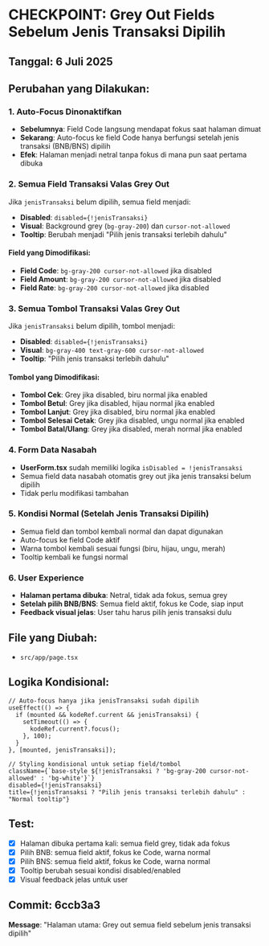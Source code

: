 # CHECKPOINT: Grey Out Fields Sebelum Jenis Transaksi Dipilih

## Tanggal: 6 Juli 2025

## Perubahan yang Dilakukan:

### 1. Auto-Focus Dinonaktifkan
- **Sebelumnya**: Field Code langsung mendapat fokus saat halaman dimuat
- **Sekarang**: Auto-focus ke field Code hanya berfungsi setelah jenis transaksi (BNB/BNS) dipilih
- **Efek**: Halaman menjadi netral tanpa fokus di mana pun saat pertama dibuka

### 2. Semua Field Transaksi Valas Grey Out
Jika `jenisTransaksi` belum dipilih, semua field menjadi:
- **Disabled**: `disabled={!jenisTransaksi}`
- **Visual**: Background grey (`bg-gray-200`) dan `cursor-not-allowed`
- **Tooltip**: Berubah menjadi "Pilih jenis transaksi terlebih dahulu"

#### Field yang Dimodifikasi:
- **Field Code**: `bg-gray-200 cursor-not-allowed` jika disabled
- **Field Amount**: `bg-gray-200 cursor-not-allowed` jika disabled  
- **Field Rate**: `bg-gray-200 cursor-not-allowed` jika disabled

### 3. Semua Tombol Transaksi Valas Grey Out
Jika `jenisTransaksi` belum dipilih, tombol menjadi:
- **Disabled**: `disabled={!jenisTransaksi}`
- **Visual**: `bg-gray-400 text-gray-600 cursor-not-allowed`
- **Tooltip**: "Pilih jenis transaksi terlebih dahulu"

#### Tombol yang Dimodifikasi:
- **Tombol Cek**: Grey jika disabled, biru normal jika enabled
- **Tombol Betul**: Grey jika disabled, hijau normal jika enabled
- **Tombol Lanjut**: Grey jika disabled, biru normal jika enabled
- **Tombol Selesai Cetak**: Grey jika disabled, ungu normal jika enabled
- **Tombol Batal/Ulang**: Grey jika disabled, merah normal jika enabled

### 4. Form Data Nasabah 
- **UserForm.tsx** sudah memiliki logika `isDisabled = !jenisTransaksi`
- Semua field data nasabah otomatis grey out jika jenis transaksi belum dipilih
- Tidak perlu modifikasi tambahan

### 5. Kondisi Normal (Setelah Jenis Transaksi Dipilih)
- Semua field dan tombol kembali normal dan dapat digunakan
- Auto-focus ke field Code aktif
- Warna tombol kembali sesuai fungsi (biru, hijau, ungu, merah)
- Tooltip kembali ke fungsi normal

### 6. User Experience
- **Halaman pertama dibuka**: Netral, tidak ada fokus, semua grey
- **Setelah pilih BNB/BNS**: Semua field aktif, fokus ke Code, siap input
- **Feedback visual jelas**: User tahu harus pilih jenis transaksi dulu

## File yang Diubah:
- `src/app/page.tsx`

## Logika Kondisional:
```tsx
// Auto-focus hanya jika jenisTransaksi sudah dipilih
useEffect(() => {
  if (mounted && kodeRef.current && jenisTransaksi) {
    setTimeout(() => {
      kodeRef.current?.focus();
    }, 100);
  }
}, [mounted, jenisTransaksi]);

// Styling kondisional untuk setiap field/tombol
className={`base-style ${!jenisTransaksi ? 'bg-gray-200 cursor-not-allowed' : 'bg-white'}`}
disabled={!jenisTransaksi}
title={!jenisTransaksi ? "Pilih jenis transaksi terlebih dahulu" : "Normal tooltip"}
```

## Test:
- [x] Halaman dibuka pertama kali: semua field grey, tidak ada fokus
- [x] Pilih BNB: semua field aktif, fokus ke Code, warna normal
- [x] Pilih BNS: semua field aktif, fokus ke Code, warna normal
- [x] Tooltip berubah sesuai kondisi disabled/enabled
- [x] Visual feedback jelas untuk user

## Commit: 6ccb3a3
**Message**: "Halaman utama: Grey out semua field sebelum jenis transaksi dipilih"
